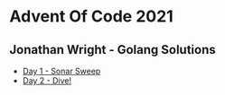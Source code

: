 # Advent Of Code 2021
## Jonathan Wright - Golang Solutions
  
- [Day 1 - Sonar Sweep](D01)
- [Day 2 - Dive!](D02)